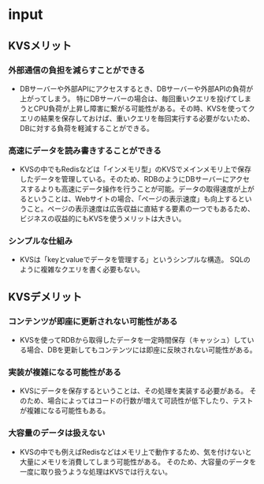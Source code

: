 # input

## KVSメリット

### 外部通信の負担を減らすことができる
- DBサーバーや外部APIにアクセスするとき、DBサーバーや外部APIの負荷が上がってしまう。
特にDBサーバーの場合は、毎回重いクエリを投げてしまうとCPU負荷が上昇し障害に繋がる可能性がある。その時、KVSを使ってクエリの結果を保存しておけば、重いクエリを毎回実行する必要がないため、DBに対する負荷を軽減することができる。

### 高速にデータを読み書きすることができる
- KVSの中でもRedisなどは「インメモリ型」のKVSでメインメモリ上で保存したデータを管理している。そのため、RDBのようにDBサーバーにアクセスするよりも高速にデータ操作を行うことが可能。データの取得速度が上がるということは、Webサイトの場合、「ページの表示速度」も向上するということ。ページの表示速度は広告収益に直結する要素の一つでもあるため、ビジネスの収益的にもKVSを使うメリットは大きい。

### シンプルな仕組み
- KVSは「keyとvalueでデータを管理する」というシンプルな構造。
SQLのように複雑なクエリを書く必要もない。

## KVSデメリット

### コンテンツが即座に更新されない可能性がある
- KVSを使ってRDBから取得したデータを一定時間保存（キャッシュ）している場合、DBを更新してもコンテンツには即座に反映されない可能性がある。
  
### 実装が複雑になる可能性がある
- KVSにデータを保存するということは、その処理を実装する必要がある。
そのため、場合によってはコードの行数が増えて可読性が低下したり、テストが複雑になる可能性もある。

### 大容量のデータは扱えない
- KVSの中でも例えばRedisなどはメモリ上で動作するため、気を付けないと大量にメモリを消費してしまう可能性がある。
そのため、大容量のデータを一度に取り扱うような処理はKVSでは行えない。



